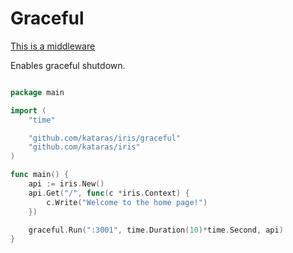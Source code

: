 # Graceful

[This is a middleware](https://github.com/kataras/iris/tree/development/middleware/graceful)


Enables graceful shutdown.

```go

package main

import (
	"time"

	"github.com/kataras/iris/graceful"
	"github.com/kataras/iris"
)

func main() {
	api := iris.New()
	api.Get("/", func(c *iris.Context) {
		c.Write("Welcome to the home page!")
	})

	graceful.Run(":3001", time.Duration(10)*time.Second, api)
}


```